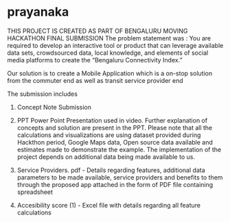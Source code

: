 # prayanaka
THIS PROJECT IS CREATED AS PART OF BENGALURU MOVING HACKATHON FINAL SUBMISSION
The problem statement was : You are required to develop an interactive tool or product that can leverage available data sets,
crowdsourced data, local knowledge, and elements of social media platforms to create the
“Bengaluru Connectivity Index.” 

Our solution is to create a Mobile Application which is a on-stop solution from the commuter end as well as transit service provider end

The submission includes 

1.	Concept Note Submission
2.	PPT
Power Point Presentation used in video. Further explanation of concepts and solution are present in the PPT. Please note that all the calculations and visualizations are using dataset provided during Hackthon period, Google Maps data, Open source data available and estimates made to demonstrate the example. The implementation of the project depends on additional data being made available to us. 

3.	Service Providers. pdf - Details regarding features, additional data parameters to be made available, service providers and benefits to them through the proposed app attached in the form of PDF file containing spreadsheet  
4.	Accesibility score (1) - Excel file with details regarding all feature calculations



